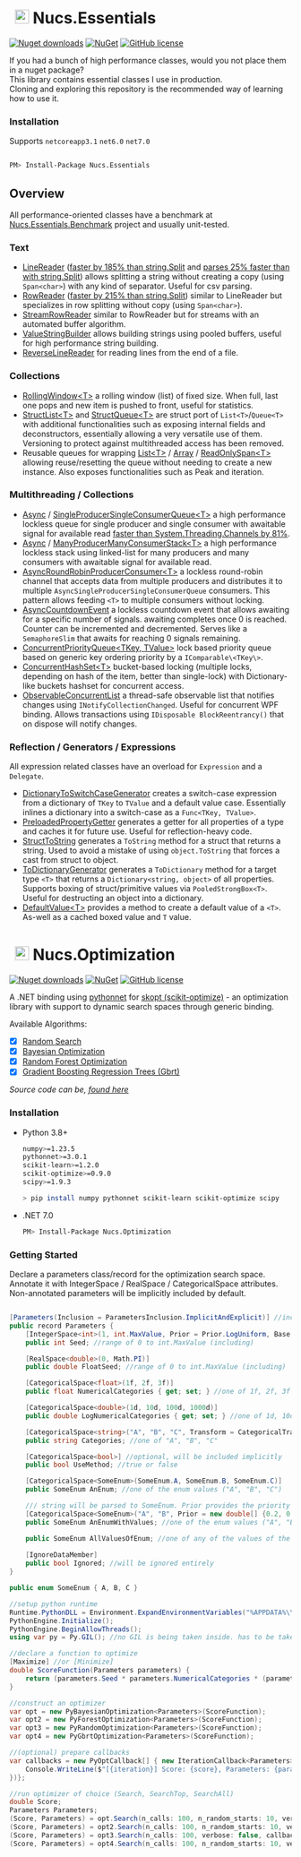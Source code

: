 # <img src="https://i.imgur.com/BOExs52.png" width="25" style="margin: 5px 0px 0px 10px"/> Nucs.Essentials
[![Nuget downloads](https://img.shields.io/nuget/vpre/Nucs.Essentials.svg)](https://www.nuget.org/packages/Nucs.Essentials/)
[![NuGet](https://img.shields.io/nuget/dt/Nucs.Essentials.svg)](https://github.com/Nucs/Nucs.Essentials)
[![GitHub license](https://img.shields.io/github/license/mashape/apistatus.svg)](https://github.com/Nucs/Essentials/blob/master/LICENSE)

If you had a bunch of high performance classes, would you not place them in a nuget package?<br/>
This library contains essential classes I use in production.<br/>
Cloning and exploring this repository is the recommended way of learning how to use it.

### Installation
Supports `netcoreapp3.1` `net6.0` `net7.0`
```sh

PM> Install-Package Nucs.Essentials

```
Overview
---
All performance-oriented classes have a benchmark at [Nucs.Essentials.Benchmark](https://github.com/Nucs/Nucs.Essentials/tree/main/benchmark/Nucs.Essentials.Benchmarks) project and usually unit-tested.<br/>

### Text
- [LineReader](https://github.com/Nucs/Nucs.Essentials/blob/main/src/Nucs.Essentials/Streams/LineReader.cs) ([faster by 185% than string.Split](https://github.com/Nucs/Nucs.Essentials/blob/main/benchmark/Nucs.Essentials.Benchmarks/LineReaderBenchmark.cs) and [parses 25% faster than with string.Split](https://github.com/Nucs/Nucs.Essentials/blob/main/benchmark/Nucs.Essentials.Benchmarks/LineReaderParseBenchmark.cs))
  allows splitting a string without creating a copy (using `Span<char>`) with any kind of separator. Useful for csv parsing.
- [RowReader](https://github.com/Nucs/Nucs.Essentials/blob/main/src/Nucs.Essentials/Streams/RowReader.cs) ([faster by 215% than string.Split](https://github.com/Nucs/Nucs.Essentials/blob/main/benchmark/Nucs.Essentials.Benchmarks/RowReaderBenchmark.cs)) 
  similar to LineReader but specializes in row splitting without copy (using `Span<char>`).
- [StreamRowReader](https://github.com/Nucs/Nucs.Essentials/blob/main/src/Nucs.Essentials/Streams/StreamRowReader.cs)
    similar to RowReader but for streams with an automated buffer algorithm.
- [ValueStringBuilder](https://github.com/Nucs/Nucs.Essentials/blob/main/src/Nucs.Essentials/Text/ValueStringBuilder.cs) 
  allows building strings using pooled buffers, useful for high performance string building.
- [ReverseLineReader](https://github.com/Nucs/Nucs.Essentials/blob/main/src/Nucs.Essentials/Streams/StreamRowReader.cs)
  for reading lines from the end of a file.

### Collections
- [RollingWindow\<T\>](https://github.com/Nucs/Nucs.Essentials/blob/main/src/Nucs.Essentials/Collections/RollingWindow.cs)
  a rolling window (list) of fixed size. When full, last one pops and new item is pushed to front, useful for statistics.
- [StructList\<T\>](https://github.com/Nucs/Nucs.Essentials/blob/main/src/Nucs.Essentials/Collections/Structs/StructList.cs) and [StructQueue\<T\>](https://github.com/Nucs/Nucs.Essentials/blob/main/src/Nucs.Essentials/Collections/Structs/StructQueue.cs) 
  are struct port of `List<T>`/`Queue<T>` with additional functionalities such as exposing internal fields and deconstructors, essentially allowing a very versatile use of them.
  Versioning to protect against multithreaded access has been removed.
- Reusable queues for wrapping [List\<T\>](https://github.com/Nucs/Nucs.Essentials/blob/main/src/Nucs.Essentials/Collections/Structs/ReusableListQueue.cs) / [Array](https://github.com/Nucs/Nucs.Essentials/blob/main/src/Nucs.Essentials/Collections/Structs/ReusableArrayQueue.cs) / [ReadOnlySpan\<T\>](https://github.com/Nucs/Nucs.Essentials/blob/main/src/Nucs.Essentials/Collections/Structs/ReusableSpanQueue.cs) 
  allowing reuse/resetting the queue without needing to create a new instance. Also exposes functionalities such as Peak and iteration.

### Multithreading / Collections
- [Async](https://github.com/Nucs/Nucs.Essentials/blob/main/src/Nucs.Essentials/Collections/AsyncSingleProducerSingleConsumerQueue.cs) / [SingleProducerSingleConsumerQueue\<T\>](https://github.com/Nucs/Nucs.Essentials/blob/main/src/Nucs.Essentials/Collections/SingleProducerSingleConsumerQueue.cs) 
  a high performance lockless queue for single producer and single consumer with awaitable signal for available read [faster than System.Threading.Channels by 81%](https://github.com/Nucs/Nucs.Essentials/blob/main/benchmark/Nucs.Essentials.Benchmarks/AsyncSingleProducerSingleConsumerQueue_EnqueueDequeue_Benchmark.cs).
- [Async](https://github.com/Nucs/Nucs.Essentials/blob/main/src/Nucs.Essentials/Collections/AsyncManyProducerManyConsumerStack.cs) / [ManyProducerManyConsumerStack\<T\>](https://github.com/Nucs/Nucs.Essentials/blob/main/src/Nucs.Essentials/Collections/ManyProducerManyConsumerStack.cs)
  a high performance lockless stack using linked-list for many producers and many consumers with awaitable signal for available read.
- [AsyncRoundRobinProducerConsumer\<T\>](https://github.com/Nucs/Nucs.Essentials/blob/main/src/Nucs.Essentials/Collections/AsyncRoundRobinProducerConsumer.cs)
  a lockless round-robin channel that accepts data from multiple producers and distributes it to multiple `AsyncSingleProducerSingleConsumerQueue` consumers. This pattern allows feeding `<T>` to multiple consumers without locking.
- [AsyncCountdownEvent](https://github.com/Nucs/Nucs.Essentials/blob/main/src/Nucs.Essentials/Threading/AsyncCountdownEvent.cs) 
  a lockless countdown event that allows awaiting for a specific number of signals. awaiting completes once 0 is reached. Counter can be incremented and decremented. Serves like a `SemaphoreSlim` that awaits for reaching 0 signals remaining.
- [ConcurrentPriorityQueue\<TKey, TValue\>](https://github.com/Nucs/Nucs.Essentials/blob/main/src/Nucs.Essentials/Collections/ConcurrentPriorityQueue.cs)
  lock based priority queue based on generic key ordering priority by a `IComparable\<TKey\>`.
- [ConcurrentHashSet\<T\>](https://github.com/Nucs/Nucs.Essentials/blob/main/src/Nucs.Essentials/Collections/ConcurrentHashSet.cs)
    bucket-based locking (multiple locks, depending on hash of the item, better than single-lock) with Dictionary-like buckets hashset for concurrent access.
- [ObservableConcurrentList](https://github.com/Nucs/Nucs.Essentials/blob/main/src/Nucs.Essentials/Collections/ObservableConcurrentList.cs)
    a thread-safe observable list that notifies changes using `INotifyCollectionChanged`. Useful for concurrent WPF binding. Allows transactions using `IDisposable BlockReentrancy()` that on dispose will notify changes.

### Reflection / Generators / Expressions
All expression related classes have an overload for `Expression` and a `Delegate`.
- [DictionaryToSwitchCaseGenerator](https://github.com/Nucs/Nucs.Essentials/blob/main/src/Nucs.Essentials/Reflection/DictionaryToSwitchCaseGenerator.cs)
  creates a switch-case expression from a dictionary of `TKey` to `TValue` and a default value case. Essentially inlines a dictionary into a switch-case as a `Func<TKey, TValue>`.
- [PreloadedPropertyGetter](https://github.com/Nucs/Nucs.Essentials/blob/main/src/Nucs.Essentials/Reflection/PreloadedPropertyGetter.cs)
  generates a getter for all properties of a type and caches it for future use. Useful for reflection-heavy code.
- [StructToString](https://github.com/Nucs/Nucs.Essentials/blob/main/src/Nucs.Essentials/Reflection/StructToString.cs)
  generates a `ToString` method for a struct that returns a string. Used to avoid a mistake of using `object.ToString` that forces a cast from struct to object.
- [ToDictionaryGenerator](https://github.com/Nucs/Nucs.Essentials/blob/main/src/Nucs.Essentials/Reflection/ToDictionaryGenerator.cs)
  generates a `ToDictionary` method for a target type `<T>` that returns a `Dictionary<string, object>` of all properties. Supports boxing of struct/primitive values via `PooledStrongBox<T>`. Useful for destructing an object into a dictionary.
- [DefaultValue\<T\>](https://github.com/Nucs/Nucs.Essentials/blob/main/src/Nucs.Essentials/Reflection/DefaultValue.cs)
  provides a method to create a default value of a `<T>`. As-well as a cached boxed value and `T` value.


# <img src="https://i.imgur.com/BOExs52.png" width="25" style="margin: 5px 0px 0px 10px"/> Nucs.Optimization
[![Nuget downloads](https://img.shields.io/nuget/vpre/Nucs.Optimization.svg)](https://www.nuget.org/packages/Nucs.Essentials/)
[![NuGet](https://img.shields.io/nuget/dt/Nucs.Optimization.svg)](https://github.com/Nucs/Nucs.Essentials)
[![GitHub license](https://img.shields.io/github/license/mashape/apistatus.svg)](https://github.com/Nucs/Essentials/blob/master/LICENSE)


A .NET binding using [pythonnet](https://github.com/pythonnet/pythonnet) for [skopt (scikit-optimize)](https://scikit-optimize.github.io/) - an optimization library with support to dynamic search spaces through generic binding.<br/>

Available Algorithms:
- [x] [Random Search](https://github.com/Nucs/Nucs.Essentials/blob/main/src/Nucs.Optimization/PyRandomOptimization.cs)
- [x] [Bayesian Optimization](https://github.com/Nucs/Nucs.Essentials/blob/main/src/Nucs.Optimization/PyBayesianOptimization.cs)
- [x] [Random Forest Optimization](https://github.com/Nucs/Nucs.Essentials/blob/main/src/Nucs.Optimization/PyForestOptimization.cs)
- [x] [Gradient Boosting Regression Trees (Gbrt)](https://github.com/Nucs/Nucs.Essentials/blob/main/src/Nucs.Optimization/PyGbrtOptimization.cs)

*Source code can be, [found here](https://github.com/Nucs/Nucs.Essentials/tree/main/src/Nucs.Optimization)*


### Installation

* Python 3.8+
    ```sh
    numpy>=1.23.5
    pythonnet>=3.0.1
    scikit-learn>=1.2.0
    scikit-optimize>=0.9.0
    scipy>=1.9.3
  
    > pip install numpy pythonnet scikit-learn scikit-optimize scipy
    ```
* .NET 7.0
    ```sh
    PM> Install-Package Nucs.Optimization
    ```

### Getting Started


Declare a parameters class/record for the optimization search space.</br>
Annotate it with IntegerSpace / RealSpace / CategoricalSpace attributes. </br>
Non-annotated parameters will be implicitly included by default.

```C#

[Parameters(Inclusion = ParametersInclusion.ImplicitAndExplicit)] //include all annotated and non-annotated
public record Parameters {
    [IntegerSpace<int>(1, int.MaxValue, Prior = Prior.LogUniform, Base = 2, Transform = NumericalTransform.Normalize)]
    public int Seed; //range of 0 to int.MaxValue (including)

    [RealSpace<double>(0, Math.PI)]
    public double FloatSeed; //range of 0 to int.MaxValue (including)

    [CategoricalSpace<float>(1f, 2f, 3f)]
    public float NumericalCategories { get; set; } //one of 1f, 2f, 3f

    [CategoricalSpace<double>(1d, 10d, 100d, 1000d)]
    public double LogNumericalCategories { get; set; } //one of 1d, 10d, 100d, 1000d

    [CategoricalSpace<string>("A", "B", "C", Transform = CategoricalTransform.Identity)]
    public string Categories; //one of "A", "B", "C"

    [CategoricalSpace<bool>] //optional, will be included implicitly
    public bool UseMethod; //true or false

    [CategoricalSpace<SomeEnum>(SomeEnum.A, SomeEnum.B, SomeEnum.C)]
    public SomeEnum AnEnum; //one of the enum values ("A", "B", "C")

    /// string will be parsed to SomeEnum. Prior provides the priority of each possible value. 'B' will have 80% priority of being selected.
    [CategoricalSpace<SomeEnum>("A", "B", Prior = new double[] {0.2, 0.8})] 
    public SomeEnum AnEnumWithValues; //one of the enum values ("A", "B")

    public SomeEnum AllValuesOfEnum; //one of any of the values of the enum
        
    [IgnoreDataMember]
    public bool Ignored; //will be ignored entirely
}

public enum SomeEnum { A, B, C }

```

```C#
//setup python runtime
Runtime.PythonDLL = Environment.ExpandEnvironmentVariables("%APPDATA%\\..\\Local\\Programs\\Python\\Python38\\python38.dll");
PythonEngine.Initialize();
PythonEngine.BeginAllowThreads();
using var py = Py.GIL(); //no GIL is being taken inside. has to be taken outside.

//declare a function to optimize
[Maximize] //or [Minimize]
double ScoreFunction(Parameters parameters) {
    return (parameters.Seed * parameters.NumericalCategories * (parameters.UseMethod ? 1 : -1) * Math.Sin(0.05+parameters.FloatSeed)) / 1000000;
}

//construct an optimizer
var opt = new PyBayesianOptimization<Parameters>(ScoreFunction);
var opt2 = new PyForestOptimization<Parameters>(ScoreFunction);
var opt3 = new PyRandomOptimization<Parameters>(ScoreFunction);
var opt4 = new PyGbrtOptimization<Parameters>(ScoreFunction);

//(optional) prepare callbacks
var callbacks = new PyOptCallback[] { new IterationCallback<Parameters>(maximize: true, (iteration, parameters, score) => {
    Console.WriteLine($"[{iteration}] Score: {score}, Parameters: {parameters}");
})};

//run optimizer of choice (Search, SearchTop, SearchAll)
double Score;
Parameters Parameters;
(Score, Parameters) = opt.Search(n_calls: 100, n_random_starts: 10, verbose: false, callbacks: callbacks);
(Score, Parameters) = opt2.Search(n_calls: 100, n_random_starts: 10, verbose: false, callbacks: callbacks);
(Score, Parameters) = opt3.Search(n_calls: 100, verbose: false, callbacks: callbacks);
(Score, Parameters) = opt4.Search(n_calls: 100, n_random_starts: 10, verbose: false, callbacks: callbacks);
```
